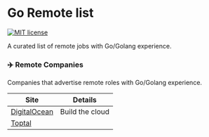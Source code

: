 # Go Remote list

[![MIT license](https://img.shields.io/badge/License-MIT-blue.svg)](https://lbesson.mit-license.org/)

A curated list of remote jobs with Go/Golang experience.

### ✈️ Remote Companies

Companies that advertise remote roles with Go/Golang experience.

| Site |   Details |                                          
|-------|-----------|
| [DigitalOcean](https://www.digitalocean.com/careers/) | Build the cloud |
| [Toptal](https://www.toptal.com/) | |